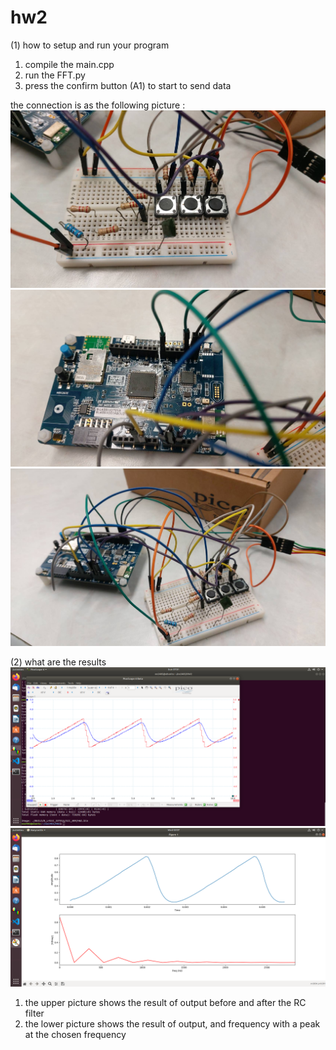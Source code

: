 # hw2

(1) how to setup and run your program
1. compile the main.cpp
2. run the FFT.py
3. press the confirm button (A1) to start to send data

the connection is as the following picture :
![image](https://github.com/Darowcat/hw2/blob/master/hw2_code/222149.jpg)
![image](https://github.com/Darowcat/hw2/blob/master/hw2_code/222150.jpg)
![image](https://github.com/Darowcat/hw2/blob/master/hw2_code/222151.jpg)

(2) what are the results
![image](https://github.com/Darowcat/hw2/blob/master/hw2_code/Screenshot%20from%202021-03-28%2007-01-31.png)
![image](https://github.com/Darowcat/hw2/blob/master/hw2_code/Screenshot%20from%202021-03-31%2003-07-09.png)
1. the upper picture shows the result of output before and after the RC filter
2. the lower picture shows the result of output, and frequency with a peak at the chosen frequency
